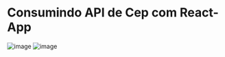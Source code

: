<h1>Consumindo API de Cep com React-App</h1>

![image](https://user-images.githubusercontent.com/94497254/172897220-8ec0e2ab-59af-4ffa-8f08-7dbf94f02c9f.png)
![image](https://user-images.githubusercontent.com/94497254/172897300-3226caf5-c848-4f45-aeb0-ef08325d9627.png)
